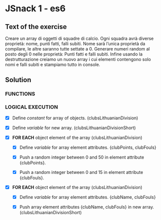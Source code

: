 # JSnack 1 - es6

## Text of the exercise
Creare un array di oggetti di squadre di calcio. Ogni squadra avrà diverse proprietà: nome, punti fatti, falli subiti.
Nome sarà l’unica proprietà da compilare, le altre saranno tutte settate a 0.
Generare numeri random al posto degli 0 nelle proprietà:
Punti fatti e falli subiti.
Infine usando la destrutturazione creiamo un nuovo array i cui elementi contengono solo nomi e falli subiti e stampiamo tutto in console.

## Solution

### FUNCTIONS

### LOGICAL EXECUTION

- [x] Define *constant* for array of objects. (clubsLithuanianDivision)
>
- [x] Define *variable* for new array. (clubsLithuanianDivisionShort)
>
- [x] **FOR EACH** object element of the array (clubsLithuanianDivision)

    - [x] Define *variable* for array element attributes. {clubPoints, clubFouls}

    - [x] Push a random integer between 0 and 50 in element attribute {clubPoints}.

    - [x] Push a random integer between 0 and 15 in element attribute {clubFouls}.
>
- [x] **FOR EACH** object element of the array (clubsLithuanianDivision)

    - [x] Define *variable* for array element attributes. {clubName, clubFouls}

    - [x] Push array element attributes {clubName, clubFouls} in new array. (clubsLithuanianDivisionShort)